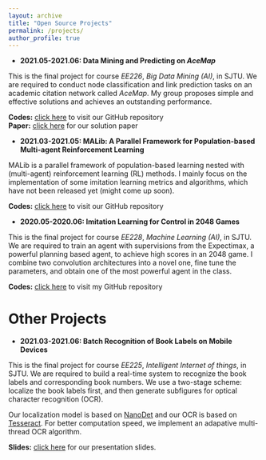 ```yaml
---
layout: archive
title: "Open Source Projects"
permalink: /projects/
author_profile: true
---
```


<!-- {% if author.googlescholar %}
  You can also find my articles on <u><a href="{{author.googlescholar}}">my Google Scholar profile</a>.</u>
{% endif %}

{% include base_path %}

{% for post in site.projects reversed %}
  {% include archive-single-project.html %}
{% endfor %} -->

* **2021.05-2021.06: Data Mining and Predicting on *AceMap***

This is the final project for course *EE226*, *Big Data Mining (AI)*, in SJTU. We are required to conduct node classification and link prediction tasks on an academic citation network called *AceMap*. My group proposes simple and effective solutions and achieves an outstanding performance.

**Codes:** [click here](https://github.com/SkyRiver-2000/EE226-Final-Project) to visit our GitHub repository  
**Paper:** [click here](../files/EE226-report.pdf) for our solution paper

* **2021.03-2021.05: MALib: A Parallel Framework for Population-based Multi-agent Reinforcement Learning**

MALib is a parallel framework of population-based learning nested with (multi-agent) reinforcement learning (RL) methods. I mainly focus on the implementation of some imitation learning metrics and algorithms, which have not been released yet (might come up soon).

**Codes:** [click here](https://github.com/sjtu-marl/malib) to visit our GitHub repository

* **2020.05-2020.06: Imitation Learning for Control in 2048 Games**

This is the final project for course *EE228*, *Machine Learning (AI)*, in SJTU. We are required to train an agent with supervisions from the Expectimax, a powerful planning based agent, to achieve high scores in an 2048 game. I combine two convolution architectures into a novel one, fine tune the parameters, and obtain one of the most powerful agent in the class.

**Codes:** [click here](https://github.com/SkyRiver-2000/EE228-Final-Assignment) to visit my GitHub repository

# Other Projects
* **2021.03-2021.06: Batch Recognition of Book Labels on Mobile Devices**

This is the final project for course *EE225*, *Intelligent Internet of things*, in SJTU. We are required to build a real-time system to recognize the book labels and corresponding book numbers. We use a two-stage scheme: localize the book labels first, and then generate subfigures for optical character recognition (OCR).

Our localization model is based on [NanoDet](https://github.com/RangiLyu/nanodet) and our OCR is based on [Tesseract](https://github.com/tesseract-ocr/tesseract). For better computation speed, we implement an adapative multi-thread OCR algorithm.

**Slides:** [click here](../files/EE225-project.pdf) for our presentation slides.

